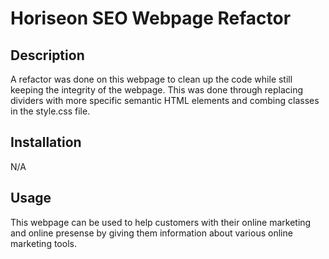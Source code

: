 # Horiseon SEO Webpage Refactor

## Description

A refactor was done on this webpage to clean up the code while still keeping the integrity of the webpage. This was done through replacing dividers with more specific semantic HTML elements and combing classes in the style.css file.

## Installation

N/A

## Usage

This webpage can be used to help customers with their online marketing and online presense by giving them information about various online marketing tools.
